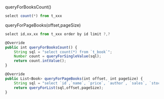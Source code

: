 queryForBooksCount()

```javascript
select count(*) from t_xxx
```

queryForPageBooks(offset,pageSize)

```javascript
select id,xx,xx from t_xxx order by id limit ?,?
```







```javascript
@Override
public int queryForBooksCount() {
    String sql = "select count(*) from `t_book`";
    Number count = queryForSingleValue(sql);
    return count.intValue();
}
```



```javascript
@Override
public List<Book> queryForPageBooks(int offset, int pageSize) {
    String sql = "select `id`,`name`, `price`, `author`, `sales`, `stock`, `img_path` from `t_book` limit ?,?";
    return queryForList(sql,offset,pageSize);
}
```

